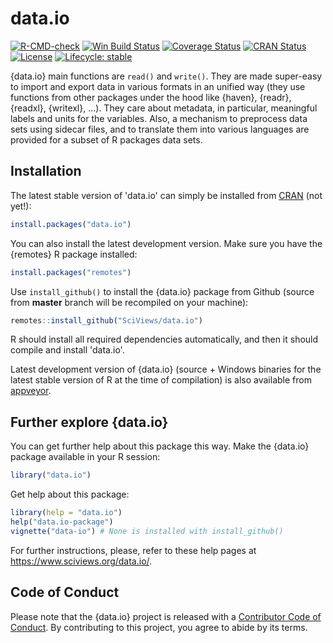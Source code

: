 # data.io

<!-- badges: start -->

[![R-CMD-check](https://github.com/SciViews/data.io/workflows/R-CMD-check/badge.svg)](https://github.com/SciViews/data.io/actions) [![Win Build Status](https://ci.appveyor.com/api/projects/status/github/SciViews/data.io?branch=master&svg=true)](https://ci.appveyor.com/project/phgrosjean/data-io) [![Coverage Status](https://img.shields.io/codecov/c/github/SciViews/data.io/master.svg)](https://codecov.io/github/SciViews/data.io?branch=master) [![CRAN Status](https://www.r-pkg.org/badges/version/data.io)](https://cran.r-project.org/package=data.io) [![License](https://img.shields.io/badge/license-GPL-blue.svg)](https://www.gnu.org/licenses/gpl-2.0.html) [![Lifecycle: stable](https://img.shields.io/badge/lifecycle-stable-brightgreen.svg)](https://www.tidyverse.org/lifecycle/#stable)

<!-- badges: end -->

{data.io} main functions are `read()` and `write()`. They are made super-easy to import and export data in various formats in an unified way (they use functions from other packages under the hood like {haven}, {readr}, {readxl}, {writexl}, ...). They care about metadata, in particular, meaningful labels and units for the variables. Also, a mechanism to preprocess data sets using sidecar files, and to translate them into various languages are provided for a subset of R packages data sets.

## Installation

The latest stable version of 'data.io' can simply be installed from [CRAN](http://cran.r-project.org) (not yet!):

``` r
install.packages("data.io")
```

You can also install the latest development version. Make sure you have the {remotes} R package installed:

``` r
install.packages("remotes")
```

Use `install_github()` to install the {data.io} package from Github (source from **master** branch will be recompiled on your machine):

``` r
remotes::install_github("SciViews/data.io")
```

R should install all required dependencies automatically, and then it should compile and install 'data.io'.

Latest development version of {data.io} (source + Windows binaries for the latest stable version of R at the time of compilation) is also available from [appveyor](https://ci.appveyor.com/project/phgrosjean/data.io/build/artifacts).

## Further explore {data.io}

You can get further help about this package this way. Make the {data.io} package available in your R session:

``` r
library("data.io")
```

Get help about this package:

``` r
library(help = "data.io")
help("data.io-package")
vignette("data-io") # None is installed with install_github()
```

For further instructions, please, refer to these help pages at <https://www.sciviews.org/data.io/>.

## Code of Conduct

Please note that the {data.io} project is released with a [Contributor Code of Conduct](https://contributor-covenant.org/version/2/0/CODE_OF_CONDUCT.html). By contributing to this project, you agree to abide by its terms.
